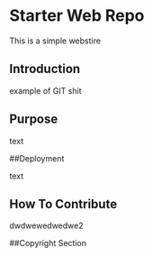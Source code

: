# Starter Web Repo

This is a simple webstire

## Introduction

example of GIT shit

## Purpose
text

##Deployment

text

## How To Contribute

dwdwewedwedwe2

##Copyright
Section